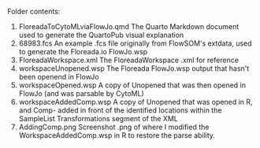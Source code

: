 Folder contents: 

1. FloreadaToCytoMLviaFlowJo.qmd The Quarto Markdown document used to generate the QuartoPub visual explanation
2. 68983.fcs An example .fcs file originally from FlowSOM's extdata, used to generate the Floreada.io FlowJo.wsp
3. FloreadaWorkspace.xml The FloreadaWorkspace .xml for reference
4. workspaceUnopened.wsp The Floreada FlowJo.wsp output that hasn't been openend in FlowJo
5. workspaceOpened.wsp A copy of Unopened that was then opened in FlowJo (and was parsable by CytoML)
6. workspaceAddedComp.wsp A copy of Unopened that was opened in  R, and Comp- added in front of the identified locations
   within the SampleList Transformations segment of the XML
7. AddingComp.png Screenshot .png of where I modified the WorkspaceAddedComp.wsp in R to restore the parse ability. 
